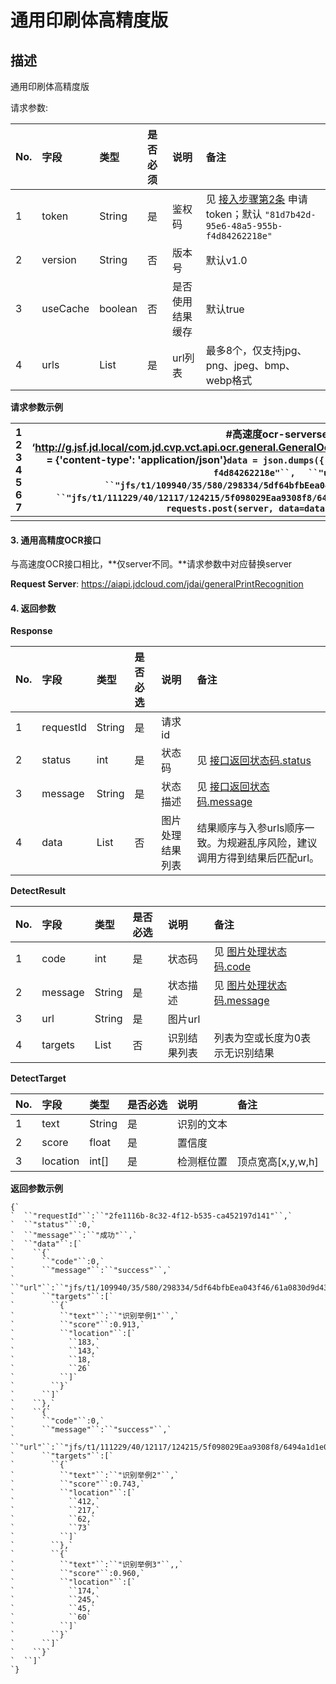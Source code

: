 # 通用印刷体高精度版


## 描述
通用印刷体高精度版



请求参数: 

| No.  | 字段     | 类型         | **是否必须** | 说明             | 备注                                                         |
| :--- | :------- | :----------- | :----------- | :--------------- | :----------------------------------------------------------- |
| 1    | token    | String       | 是           | 鉴权码           | 见 [接入步骤第2条](https://cf.jd.com/pages/viewpage.action?pageId=312087830) 申请token；默认 `"81d7b42d-95e6-48a5-955b-f4d84262218e"` |
| 2    | version  | String       | 否           | 版本号           | 默认v1.0                                                     |
| 3    | useCache | boolean      | 否           | 是否使用结果缓存 | 默认true                                                     |
| 4    | urls     | List<String> | 是           | url列表          | 最多8个，仅支持jpg、png、jpeg、bmp、webp格式                 |

**请求参数示例**

| 1 2 3 4 5 6 7 | #高速度ocr-serverserver = ‘http://g.jsf.jd.local/com.jd.cvp.vct.api.ocr.general.GeneralOcr/pro/recognize/1065909/jsf/20000'headers = {'content-type': 'application/json'}`data = json.dumps({` `  ``"token"``:``"81d7b42d-95e6-48a5-955b-f4d84262218e"``,` `  ``"urls"``:[` `    ``"jfs/t1/109940/35/580/298334/5df64bfbEea043f46/61a0830d9d43e894.jpg"``,` `    ``"jfs/t1/111229/40/12117/124215/5f098029Eaa9308f8/6494a1d1e06b1183.jpg"` `  ``]` `})``response = requests.post(server, data=data, headers=headers)` |
| ------------- | ------------------------------------------------------------ |
|               |                                                              |

#### 3. 通用高精度OCR接口

与高速度OCR接口相比，**仅server不同。**请求参数中对应替换server

**Request Server**: https://aiapi.jdcloud.com/jdai/generalPrintRecognition

#### 4. 返回参数

**Response**

| **No.** | **字段**  | **类型**           | 是否必选 | **说明**         | 备注                                                         |
| :------ | :-------- | :----------------- | :------- | :--------------- | :----------------------------------------------------------- |
| 1       | requestId | String             | 是       | 请求id           |                                                              |
| 2       | status    | int                | 是       | 状态码           | 见 [接口返回状态码.status](https://cf.jd.com/pages/viewpage.action?pageId=312092129) |
| 3       | message   | String             | 是       | 状态描述         | 见 [接口返回状态码.message](https://cf.jd.com/pages/viewpage.action?pageId=312092129) |
| 4       | data      | List<DetectResult> | 否       | 图片处理结果列表 | 结果顺序与入参urls顺序一致。为规避乱序风险，建议调用方得到结果后匹配url。 |

**DetectResult**

| **No.** | **字段** | **类型**           | 是否必选 | **说明**     | 备注                                                         |
| :------ | :------- | :----------------- | :------- | :----------- | :----------------------------------------------------------- |
| 1       | code     | int                | 是       | 状态码       | 见 [图片处理状态码.code](https://cf.jd.com/pages/viewpage.action?pageId=312092129) |
| 2       | message  | String             | 是       | 状态描述     | 见 [图片处理状态码.message](https://cf.jd.com/pages/viewpage.action?pageId=312092129) |
| 3       | url      | String             | 是       | 图片url      |                                                              |
| 4       | targets  | List<DetectTarget> | 否       | 识别结果列表 | 列表为空或长度为0表示无识别结果                              |

**DetectTarget**

| **No.** | **字段** | **类型** | 是否必选 | **说明**   | 备注              |
| :------ | :------- | :------- | :------- | :--------- | :---------------- |
| 1       | text     | String   | 是       | 识别的文本 |                   |
| 2       | score    | float    | 是       | 置信度     |                   |
| 3       | location | int[]    | 是       | 检测框位置 | 顶点宽高[x,y,w,h] |


**返回参数示例**

```
{`
`  ``"requestId"``:``"2fe1116b-8c32-4f12-b535-ca452197d141"``,`
`  ``"status"``:0,`
`  ``"message"``:``"成功"``,`
`  ``"data"``:[`
`    ``{`
`      ``"code"``:0,`
`      ``"message"``:``"success"``,`
`      ``"url"``:``"jfs/t1/109940/35/580/298334/5df64bfbEea043f46/61a0830d9d43e894.jpg"``,`
`      ``"targets"``:[`
`        ``{`
`          ``"text"``:``"识别举例1"``,`
`          ``"score"``:0.913,`
`          ``"location"``:[`
`            ``183,`
`            ``143,`
`            ``18,`
`            ``26`
`          ``]`
`        ``}`
`      ``]`
`    ``},`
`    ``{`
`      ``"code"``:0,`
`      ``"message"``:``"success"``,`
`      ``"url"``:``"jfs/t1/111229/40/12117/124215/5f098029Eaa9308f8/6494a1d1e06b1183.jpg"``,`
`      ``"targets"``:[`
`        ``{`
`          ``"text"``:``"识别举例2"``,`
`          ``"score"``:0.743,`
`          ``"location"``:[`
`            ``412,`
`            ``217,`
`            ``62,`
`            ``73`
`          ``]`
`        ``},`
`        ``{`
`          ``"text"``:``"识别举例3"``,,`
`          ``"score"``:0.960,`
`          ``"location"``:[`
`            ``174,`
`            ``245,`
`            ``45,`
`            ``60`
`          ``]`
`        ``}`
`      ``]`
`    ``}`
`  ``]`
`}
```